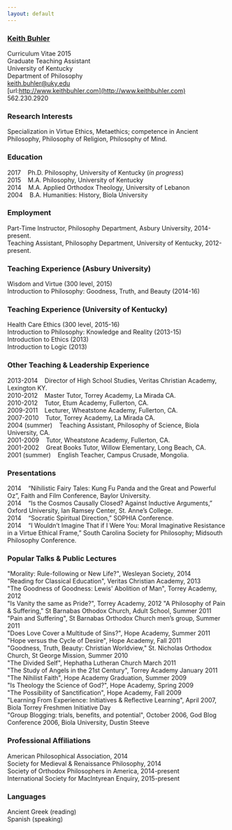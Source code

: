 ```yaml
---
layout: default
--- 
```


### [Keith Buhler](http://keithbuhler.github.io/Buhler-CV.pdf)  

Curriculum Vitae 2015  
Graduate Teaching Assistant  
University of Kentucky  
Department of Philosophy  
[keith.buhler@uky.edu](emailto:keith.buhler@uky.edu)  
[url:http://www.keithbuhler.com](http://www.keithbuhler.com)
562.230.2920  

### Research Interests 
Specialization in Virtue Ethics, Metaethics; competence in Ancient Philosophy, Philosophy of Religion, Philosophy of Mind.   

### Education
2017  &nbsp;&nbsp; Ph.D. Philosophy, University of Kentucky   (*in progress*)  
2015  &nbsp;&nbsp; M.A. Philosophy, University of Kentucky   
2014  &nbsp;&nbsp; M.A. Applied Orthodox Theology, University of Lebanon   
2004  &nbsp;&nbsp; B.A. Humanities: History, Biola University   

### Employment
Part-Time Instructor, Philosophy Department, Asbury University, 2014-present.  
Teaching Assistant, Philosophy Department, University of Kentucky, 2012-present.  

### Teaching Experience (Asbury University)  
Wisdom and Virtue (300 level, 2015)  
Introduction to Philosophy: Goodness, Truth, and Beauty  (2014-16)  

### Teaching Experience (University of Kentucky)
Health Care Ethics   (300 level, 2015-16)  
Introduction to Philosophy: Knowledge and Reality (2013-15)  
Introduction to Ethics (2013)  
Introduction to Logic (2013)   

### Other Teaching & Leadership Experience
2013-2014 &nbsp;&nbsp;   Director of High School Studies, Veritas Christian Academy, Lexington KY.   
2010-2012  &nbsp;&nbsp;  Master Tutor, Torrey Academy, La Mirada CA.  
2010-2012  &nbsp;&nbsp;  Tutor, Etum Academy, Fullerton, CA.  
2009-2011  &nbsp;&nbsp;  Lecturer, Wheatstone Academy, Fullerton, CA.   
2007-2010  &nbsp;&nbsp;  Tutor, Torrey Academy, La Mirada CA.  
2004 (summer) &nbsp;&nbsp; Teaching Assistant, Philosophy of Science, Biola University, CA.  
2001-2009  &nbsp;&nbsp;  Tutor, Wheatstone Academy, Fullerton, CA.   
2001-2002  &nbsp;&nbsp;  Great Books Tutor, Willow Elementary, Long Beach, CA.  
2001 (summer) &nbsp;&nbsp; English Teacher, Campus Crusade, Mongolia.  

### Presentations
2014 &nbsp;&nbsp;   “Nihilistic Fairy Tales: Kung Fu Panda and the Great and Powerful Oz”, Faith and Film Conference, Baylor University.       
2014 &nbsp;&nbsp;  “Is the Cosmos Causally Closed? Against Inductive Arguments,” Oxford University, Ian Ramsey Center, St. Anne’s College.  
2014 &nbsp;&nbsp;  “Socratic Spiritual Direction,” SOPHIA Conference.  
2014 &nbsp;&nbsp;  “I Wouldn’t Imagine That if I Were You: Moral Imaginative Resistance in a Virtue Ethical Frame,” South Carolina Society for Philosophy;  Midsouth Philosophy Conference.  

### Popular Talks & Public Lectures ###
"Morality: Rule-following or New Life?", Wesleyan Society, 2014  
"Reading for Classical Education", Veritas Christian Academy, 2013  
"The Goodness of Goodness: Lewis' Abolition of Man", Torrey Academy, 2012  
"Is Vanity the same as Pride?", Torrey Academy, 2012
"A Philosophy of Pain & Suffering,"  St Barnabas Othodox Church, Adult School, Summer 2011    
"Pain and Suffering", St Barnabas Orthodox Church men’s group, Summer 2011  
"Does Love Cover a Multitude of Sins?", Hope Academy, Summer 2011  
"Hope versus the Cycle of Desire", Hope Academy, Fall 2011   
"Goodness, Truth, Beauty: Christian Worldview," St. Nicholas Orthodox Church, St George Mission, Summer 2010   
"The Divided Self", Hephatha Lutheran Church March 2011   
"The Study of Angels in the 21st Century", Torrey Academy January 2011  
"The Nihilist Faith", Hope Academy Graduation, Summer 2009   
"Is Theology the Science of God?", Hope Academy, Spring 2009  
"The Possibility of Sanctification", Hope Academy, Fall 2009  
"Learning From Experience: Initiatives & Reflective Learning", April 2007, Biola Torrey Freshmen Initiative Day  
​"​Group Blogging: trials, benefits, and potential", October 2006, 
God Blog Conference 2006, Biola University, Dustin Steeve


### Professional Affiliations
American Philosophical Association, 2014  
Society for Medieval & Renaissance Philosophy, 2014  
Society of Orthodox Philosophers in America, 2014-present  
International Society for MacIntyrean Enquiry, 2015-present  

### Languages ###
Ancient Greek (reading)  
Spanish  (speaking)  
